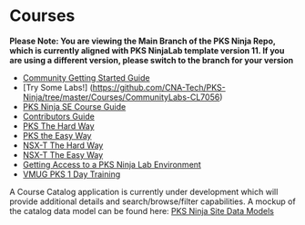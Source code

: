# Courses
**Please Note: You are viewing the Main Branch of the PKS Ninja Repo, which is currently aligned with PKS NinjaLab template version 11. If you are using a different version, please switch to the branch for your version**

- [Community Getting Started Guide](https://github.com/CNA-Tech/PKS-Ninja/tree/master/Courses/GettingStarted-GS3861)
- [Try Some Labs!] (https://github.com/CNA-Tech/PKS-Ninja/tree/master/Courses/CommunityLabs-CL7056)
- [PKS Ninja SE Course Guide](https://github.com/CNA-Tech/PKS-Ninja/tree/master/Courses/PksNinjaSe-NI6310)
- [Contributors Guide](https://github.com/CNA-Tech/PKS-Ninja/tree/master/Courses/ContributorsGuide-CG2415)
- [PKS The Hard Way](https://github.com/CNA-Tech/PKS-Ninja/tree/master/Courses/PksTheHardWay-PH7885)
- [PKS the Easy Way](https://github.com/CNA-Tech/PKS-Ninja/tree/master/Courses/PksTheEasyWay-PE6650)
- [NSX-T The Hard Way](https://github.com/CNA-Tech/PKS-Ninja/tree/master/Staging/LabGuides/NsxtManualInstall-IN1497)
- [NSX-T The Easy Way](https://github.com/CNA-Tech/PKS-Ninja/tree/master/LabGuides/NsxtPipelineInstall-IN7016)
- [Getting Access to a PKS Ninja Lab Environment](https://github.com/CNA-Tech/PKS-Ninja/tree/master/Courses/GetLabAccess-LA8528)
- [VMUG PKS 1 Day Training](https://github.com/CNA-Tech/PKS-Ninja/tree/master/Courses/VMUGPKS1Day-VG6055)

A Course Catalog application is currently under development which will provide additional details and search/browse/filter capabilities. A mockup of the catalog data model can be found here: [PKS Ninja Site Data Models](https://docs.google.com/spreadsheets/d/1ZhozDjFc5TGcbKe6a4PZ0EU4uYCWJ-ujuG2GTP0Agrk/edit?usp=sharing)
